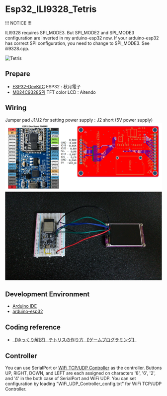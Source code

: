 # Esp32_ILI9328_Tetris
!!! NOTICE !!!

ILI9328 requires SPI_MODE3. But SPI_MODE2 and SPI_MODE3 configuration are inverted in my arduino-esp32 now.
If your arduino-esp32 has correct SPI configuration, you need to change to SPI_MODE3. 
See ili9328.cpp.

![Tetris](doc/Tetris.jpg)

## Prepare
- [ESP32-DevKitC](http://akizukidenshi.com/catalog/g/gM-11819/) ESP32 : 秋月電子
- [M024C9328SPI](http://www.aitendo.com/product/10944) TFT color LCD : Aitendo

## Wiring
Jumper pad J1/J2 for setting power supply : J2 short (5V power supply)
![wiring1](doc/wiring1.png)
![wiring2](doc/wiring2.jpeg)

## Development Environment
- [Arduino IDE](https://www.arduino.cc/en/main/software)
- [arduino-esp32](https://github.com/espressif/arduino-esp32)

## Coding reference
- [【ゆっくり解説】 テトリスの作り方 【ゲームプログラミング】](http://www.nicovideo.jp/watch/sm17983957)

## Controller
You can use SerialPort or [WiFi TCP/UDP Controller](https://play.google.com/store/apps/details?id=udpcontroller.nomal&hl=ja) as the controller. Buttons UP, RIGHT, DOWN, and LEFT are each assigned on characters '8', '6', '2', and '4' in the both case of SerialPort and WiFi UDP. You can set configuration by loading "WiFi_UDP_Controller_config.txt" for WiFi TCP/UDP Controller.
